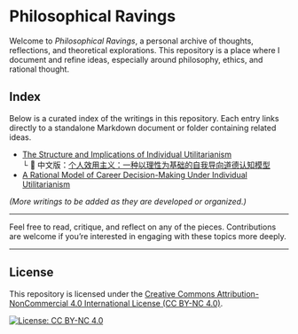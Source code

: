 # Philosophical Ravings

Welcome to *Philosophical Ravings*, a personal archive of thoughts, reflections, and theoretical explorations. This repository is a place where I document and refine ideas, especially around philosophy, ethics, and rational thought.

## Index

Below is a curated index of the writings in this repository. Each entry links directly to a standalone Markdown document or folder containing related ideas.

- [The Structure and Implications of Individual Utilitarianism](The%20Structure%20and%20Implications%20of%20Individual%20Utilitarianism/The%20Structure%20and%20Implications%20of%20Individual%20Utilitarianism.md)  
  └ 📄 中文版：[个人效用主义：一种以理性为基础的自我导向道德认知模型](The%20Structure%20and%20Implications%20of%20Individual%20Utilitarianism/个人效用主义：一种以理性为基础的自我导向道德认知模型.md)
- [A Rational Model of Career Decision-Making Under Individual Utilitarianism](A%20Rational%20Model%20of%20Career%20Decision-Making%20Under%20Individual%20Utilitarianism/A%20Rational%20Model%20of%20Career%20Decision-Making%20Under%20Individual%20Utilitarianism.md)

*(More writings to be added as they are developed or organized.)*

---

Feel free to read, critique, and reflect on any of the pieces. Contributions are welcome if you’re interested in engaging with these topics more deeply.

---

## License

This repository is licensed under the [Creative Commons Attribution-NonCommercial 4.0 International License (CC BY-NC 4.0)](https://creativecommons.org/licenses/by-nc/4.0/).

[![License: CC BY-NC 4.0](https://licensebuttons.net/l/by-nc/4.0/88x31.png)](https://creativecommons.org/licenses/by-nc/4.0/)


